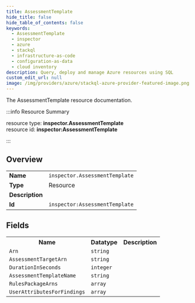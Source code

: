 ```yaml
---
title: AssessmentTemplate
hide_title: false
hide_table_of_contents: false
keywords:
  - AssessmentTemplate
  - inspector
  - azure
  - stackql
  - infrastructure-as-code
  - configuration-as-data
  - cloud inventory
description: Query, deploy and manage Azure resources using SQL
custom_edit_url: null
image: /img/providers/azure/stackql-azure-provider-featured-image.png
---
```

The AssessmentTemplate resource documentation.

:::info Resource Summary

<div class="row">
<div class="providerDocColumn">
<span>resource type:&nbsp;<b>inspector.AssessmentTemplate</b></span><br />
<span>resource id:&nbsp;<b>inspector:AssessmentTemplate</b></span><br />
</div>
</div>

:::

## Overview
<table><tbody>
<tr><td><b>Name</b></td><td><code>inspector.AssessmentTemplate</code></td></tr>
<tr><td><b>Type</b></td><td>Resource</td></tr>
<tr><td><b>Description</b></td><td></td></tr>
<tr><td><b>Id</b></td><td><code>inspector:AssessmentTemplate</code></td></tr>
</tbody></table>

## Fields
<table><tbody>
<tr><th>Name</th><th>Datatype</th><th>Description</th></tr>
<tr><td><code>Arn</code></td><td><code>string</code></td><td></td></tr><tr><td><code>AssessmentTargetArn</code></td><td><code>string</code></td><td></td></tr><tr><td><code>DurationInSeconds</code></td><td><code>integer</code></td><td></td></tr><tr><td><code>AssessmentTemplateName</code></td><td><code>string</code></td><td></td></tr><tr><td><code>RulesPackageArns</code></td><td><code>array</code></td><td></td></tr><tr><td><code>UserAttributesForFindings</code></td><td><code>array</code></td><td></td></tr>
</tbody></table>